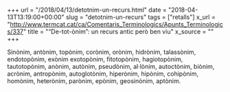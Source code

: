 +++
url = "/2018/04/13/detotnim-un-recurs.html"
date = "2018-04-13T13:19:00+00:00"
slug = "detotnim-un-recurs"
tags = ["retalls"]
x_url = "http://www.termcat.cat/ca/Comentaris_Terminologics/Apunts_Terminologics/337"
title = "“De-tot-ònim”: un recurs antic però ben viu"
x_source = ""
+++


Sinònim, antònim, topònim, corònim, orònim, hidrònim, talassònim, endotopònim, exònim exotopònim, fitotopònim, hagiotopònim, tautotopònim, anònim, autònim, pseudònim, al·lònim, autoctònim, biònim, acrònim, antropònim, autoglotònim, hiperònim, hipònim, cohipònim, homònim, heterònim, parònim, epònim, geosinònim, aptònim.

